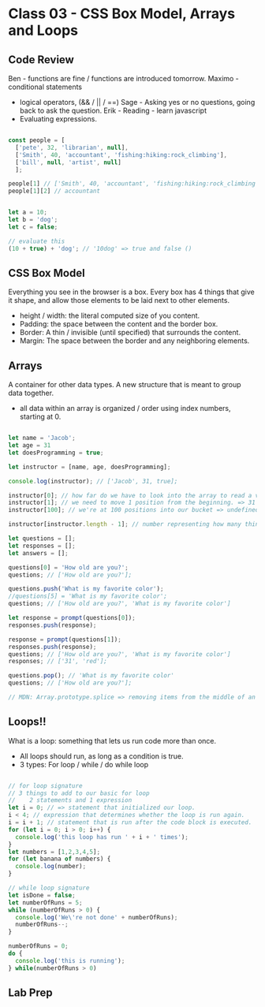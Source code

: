# Class 03 - CSS Box Model, Arrays and Loops

## Code Review

Ben - functions are fine / functions are introduced tomorrow.
Maximo - conditional statements

* logical operators, (&& / || / ==)
Sage - Asking yes or no questions, going back to ask the question.
Erik - Reading - learn javascript
* Evaluating expressions.

```javascript

const people = [
  ['pete', 32, 'librarian', null],
  ['Smith', 40, 'accountant', 'fishing:hiking:rock_climbing'],
  ['bill', null, 'artist', null]
  ];

people[1] // ['Smith', 40, 'accountant', 'fishing:hiking:rock_climbing'],
people[1][2] // accountant


let a = 10;
let b = 'dog';
let c = false;

// evaluate this
(10 + true) + 'dog'; // '10dog' => true and false ()
```

## CSS Box Model

Everything you see in the browser is a box. Every box has 4 things that give it shape, and allow those elements to be laid next to other elements.

* height / width: the literal computed size of you content.
* Padding: the space between the content and the border box.
* Border: A thin / invisible (until specified) that surrounds the content.
* Margin: The space between the border and any neighboring elements.

## Arrays

A container for other data types.  A new structure that is meant to group data together.

* all data within an array is organized / order using index numbers, starting at 0.  

```javascript

let name = 'Jacob';
let age = 31
let doesProgramming = true;

let instructor = [name, age, doesProgramming];

console.log(instructor); // ['Jacob', 31, true];

instructor[0]; // how far do we have to look into the array to read a value. => 'Jacob'
instructor[1]; // we need to move 1 position from the beginning. => 31
instructor[100]; // we're at 100 positions into our bucket => undefined.

instructor[instructor.length - 1]; // number representing how many things are stored in the array.

let questions = [];
let responses = [];
let answers = [];

questions[0] = 'How old are you?';
questions; // ['How old are you?'];

questions.push('What is my favorite color');
//questions[5] = 'What is my favorite color';
questions; // ['How old are you?', 'What is my favorite color']

let response = prompt(questions[0]);
responses.push(response);

response = prompt(questions[1]);
responses.push(response);
questions; // ['How old are you?', 'What is my favorite color']
responses; // ['31', 'red'];

questions.pop(); // 'What is my favorite color'
questions; // ['How old are you?'];

// MDN: Array.prototype.splice => removing items from the middle of an array, multiple items from an array.
```

## Loops!!

What is a loop: something that lets us run code more than once.
* All loops should run, as long as a condition is true.
* 3 types: For loop / while / do while loop

```javascript

// for loop signature
// 3 things to add to our basic for loop
//    2 statements and 1 expression
let i = 0; // => statement that initialized our loop.
i < 4; // expression that determines whether the loop is run again.
i = i + 1; // statement that is run after the code block is executed.
for (let i = 0; i > 0; i++) {
  console.log('this loop has run ' + i + ' times');
}
let numbers = [1,2,3,4,5];
for (let banana of numbers) {
  console.log(number);
}

// while loop signature
let isDone = false;
let numberOfRuns = 5;
while (numberOfRuns > 0) {
  console.log('We\'re not done' + numberOfRuns);
  numberOfRuns--;
}

numberOfRuns = 0;
do {
  console.log('this is running');
} while(numberOfRuns > 0)

```

## Lab Prep